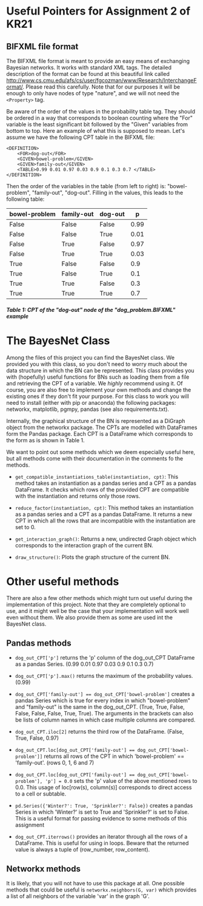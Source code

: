 # Useful Pointers for Assignment 2 of KR21

## BIFXML file format
The BIFXML file format is meant to provide an easy means of exchanging Bayesian networks. It works with standard XML
tags. The detailed description of the format can be found at this beautiful link called
http://www.cs.cmu.edu/afs/cs/user/fgcozman/www/Research/InterchangeFormat/. Please read this carefully. 
Note that for our purposes it will be enough to only have nodes of type "nature", and we will not need the `<Property>`
tag. 

Be aware of the order of the values in the probability table tag. They should be ordered in a way that corresponds to 
boolean counting where the "For" variable is the least significant bit followed by the "Given" variables from bottom
to top. Here an example of what this is supposed to mean. Let's assume we have the following CPT table in the BIFXML file:
```
<DEFINITION>
	<FOR>dog-out</FOR>
	<GIVEN>bowel-problem</GIVEN>
	<GIVEN>family-out</GIVEN>
	<TABLE>0.99 0.01 0.97 0.03 0.9 0.1 0.3 0.7 </TABLE>
</DEFINITION>
```
Then the order of the variables in the table (from left to right) is: "bowel-problem", "family-out", "dog-out". Filling 
in the values, this leads to the following table:

| bowel-problem | family-out    | dog-out   | p    |
|---------------|---------------|-----------|------|
| False         | False         | False     | 0.99 |
| False         | False         | True      | 0.01 |
| False         | True          | False     | 0.97 |
| False         | True          | True      | 0.03 |
| True          | False         | False     | 0.9  |
| True          | False         | True      | 0.1  |
| True          | True          | False     | 0.3  |
| True          | True          | True      | 0.7  |
##### Table 1: CPT of the "dog-out" node of the "dog_problem.BIFXML" example

# The BayesNet Class
Among the files of this project you can find the BayesNet class. We provided you with this class, so you don't need to 
worry much about the data structure in which the BN can be represented. This class provides you with (hopefully) useful
functions for BNs such as loading them from a file and retrieving the CPT of a variable. We *highly* recommend using it.
Of course, you are also free to implement your own methods and change the existing ones if they don't fit your purpose. 
For this class to work you will need to install (either with pip or anaconda) the following packages: networkx, 
matplotlib, pgmpy, pandas (see also requirements.txt).

Internally, the graphical structure of the BN is represented as a DiGraph object from the networkx package. The CPTs
are modelled with DataFrames form the Pandas package. Each CPT is a DataFrame which corresponds to the form as is shown
in Table 1.

We want to point out some methods which we deem especially useful here, but all methods come with their documentation 
in the comments fo the methods.

+ `get_compatible_instantiations_table(instantiation, cpt)`: This method takes an instantiation as a pandas series and
  a CPT as a pandas DataFrame. It checks which rows of the provided CPT are compatible with the instantiation and
  returns only those rows.
  
+ `reduce_factor(instantiation, cpt)`: This method takes an instantiation as a pandas series and
  a CPT as a pandas DataFrame. It returns a new CPT in which all the rows that are incompatible with the instantiation
  are set to 0. 
  
+ `get_interaction_graph()`: Returns a new, undirected Graph object which corresponds to the interaction graph of the 
current BN.
  
+ `draw_structure()`: Plots the graph structure of the current BN.

# Other useful methods
There are also a few other methods which might turn out useful during the implementation of this project. Note that
they are completely optional to use, and it might well be the case that your implementation will work well even without
them. We also provide them as some are used int the BayesNet class.

## Pandas methods
+ `dog_out_CPT['p']` returns the 'p' column of the dog_out_CPT DataFrame as a pandas Series. (0.99 0.01 0.97 0.03 0.9
  0.1 0.3 0.7) 
+ `dog_out_CPT['p'].max()` returns the maximum of the probability values. (0.99)
+ `dog_out_CPT['family-out'] == dog_out_CPT['bowel-problem']` creates a pandas Series which is true for every index in 
  which "bowel-problem" and "family-out" is the same in the dog_out_CPT. (True, True, False, False, False, False, True,
  True). The arguments in the brackets can also be lists of column names in which case multiple columns are compared.
+ `dog_out_CPT.iloc[2]` returns the third row of the DataFrame. (False, True, False, 0.97)
+ `dog_out_CPT.loc[dog_out_CPT['family-out'] == dog_out_CPT['bowel-problem']]` returns all rows of the CPT in which 
    'bowel-problem' == 'family-out'. (rows 0, 1, 6 and 7)
+ `dog_out_CPT.loc[dog_out_CPT['family-out'] == dog_out_CPT['bowel-problem'], 'p'] = 0.0` sets the 'p' value of the
    above mentioned rows to 0.0. This usage of loc[row(s), column(s)] corresponds to direct access to a cell or 
  subtable.
+ `pd.Series({'Winter?': True, 'Sprinkler?': False})` creates a pandas Series in which 'Winter?' is set to True and 
 'Sprinkler?' is set to False. This is a useful format for passing evidence to some methods of this assignment
  
+ `dog_out_CPT.iterrows()` provides an iterator through all the rows of a DataFrame. This is useful for using in loops.
Beware that the returned value is always a tuple of (row_number, row_content).

## Networkx methods
It is likely, that you will not have to use this package at all. One possible methods that could be useful is 
`networkx.neighbors(G, var)` which provides a list of all neighbors of the variable 'var' in the graph 'G'.
